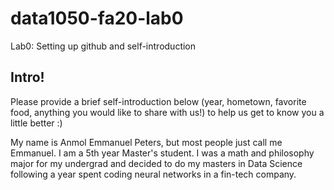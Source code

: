 # data1050-fa20-lab0
Lab0: Setting up github and self-introduction
## Intro!
Please provide a brief self-introduction below (year, hometown, favorite food, anything you would like to share with us!) to help us get to know you a little better :) 

My name is Anmol Emmanuel Peters, but most people just call me Emmanuel. I am a 5th year Master's student. I was a math and philosophy major for my undergrad and decided to do my masters in Data Science following a year spent coding neural networks in a fin-tech company.